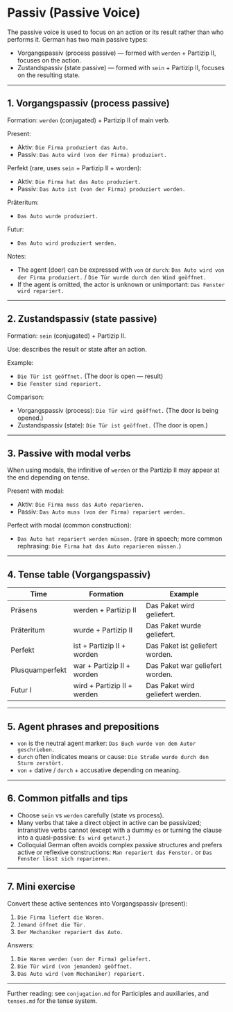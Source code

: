 # Passiv (Passive Voice)

The passive voice is used to focus on an action or its result rather than who performs it. German has two main passive types:

- Vorgangspassiv (process passive) — formed with `werden` + Partizip II, focuses on the action.
- Zustandspassiv (state passive) — formed with `sein` + Partizip II, focuses on the resulting state.

---

## 1. Vorgangspassiv (process passive)

Formation: `werden` (conjugated) + Partizip II of main verb.

Present:
- Aktiv: `Die Firma produziert das Auto.`
- Passiv: `Das Auto wird (von der Firma) produziert.`

Perfekt (rare, uses `sein` + Partizip II + worden):
- Aktiv: `Die Firma hat das Auto produziert.`
- Passiv: `Das Auto ist (von der Firma) produziert worden.`

Präteritum:
- `Das Auto wurde produziert.`

Futur:
- `Das Auto wird produziert werden.`

Notes:
- The agent (doer) can be expressed with `von` or `durch`: `Das Auto wird von der Firma produziert.` / `Die Tür wurde durch den Wind geöffnet.`
- If the agent is omitted, the actor is unknown or unimportant: `Das Fenster wird repariert.`

---

## 2. Zustandspassiv (state passive)

Formation: `sein` (conjugated) + Partizip II.

Use: describes the result or state after an action.

Example:
- `Die Tür ist geöffnet.` (The door is open — result)
- `Die Fenster sind repariert.`

Comparison:
- Vorgangspassiv (process): `Die Tür wird geöffnet.` (The door is being opened.)
- Zustandspassiv (state): `Die Tür ist geöffnet.` (The door is open.)

---

## 3. Passive with modal verbs

When using modals, the infinitive of `werden` or the Partizip II may appear at the end depending on tense.

Present with modal:
- Aktiv: `Die Firma muss das Auto reparieren.`
- Passiv: `Das Auto muss (von der Firma) repariert werden.`

Perfect with modal (common construction):
- `Das Auto hat repariert werden müssen.` (rare in speech; more common rephrasing: `Die Firma hat das Auto reparieren müssen.`)

---

## 4. Tense table (Vorgangspassiv)

| Time | Formation | Example |
|------|-----------|---------|
| Präsens | werden + Partizip II | Das Paket wird geliefert. |
| Präteritum | wurde + Partizip II | Das Paket wurde geliefert. |
| Perfekt | ist + Partizip II + worden | Das Paket ist geliefert worden. |
| Plusquamperfekt | war + Partizip II + worden | Das Paket war geliefert worden. |
| Futur I | wird + Partizip II + werden | Das Paket wird geliefert werden. |

---

## 5. Agent phrases and prepositions

- `von` is the neutral agent marker: `Das Buch wurde von dem Autor geschrieben.`
- `durch` often indicates means or cause: `Die Straße wurde durch den Sturm zerstört.`
- `von` + dative / `durch` + accusative depending on meaning.

---

## 6. Common pitfalls and tips

- Choose `sein` vs `werden` carefully (state vs process).
- Many verbs that take a direct object in active can be passivized; intransitive verbs cannot (except with a dummy `es` or turning the clause into a quasi-passive: `Es wird getanzt.`)
- Colloquial German often avoids complex passive structures and prefers active or reflexive constructions: `Man repariert das Fenster.` or `Das Fenster lässt sich reparieren.`

---

## 7. Mini exercise

Convert these active sentences into Vorgangspassiv (present):

1. `Die Firma liefert die Waren.`
2. `Jemand öffnet die Tür.`
3. `Der Mechaniker repariert das Auto.`

Answers:
1. `Die Waren werden (von der Firma) geliefert.`
2. `Die Tür wird (von jemandem) geöffnet.`
3. `Das Auto wird (vom Mechaniker) repariert.`

---

Further reading: see `conjugation.md` for Participles and auxiliaries, and `tenses.md` for the tense system.

